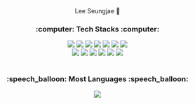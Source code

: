 <div align="center">
  Lee Seungjae 👋
  
  <h3> :computer: Tech Stacks :computer: </h3>
  <img src="https://img.shields.io/badge/Java-007396.svg?style=flat-square&logo=java&logoColor=white">
  <img src="https://img.shields.io/badge/HTML5-E34F26?style=flat-square&logo=HTML5&logoColor=white"/>
  <img src="https://img.shields.io/badge/CSS3-1572B6?style=flat-square&logo=CSS3&logoColor=white"/>
  <img src="https://img.shields.io/badge/JavaScript-F7DF1E?style=flat-square&logo=JavaScript&logoColor=white"/>
  <img src="https://img.shields.io/badge/JSP-E56F1F?style=flat-square&logo=&logoColor=white">
  <img src="https://img.shields.io/badge/jQuery-%230769AD.svg?style=flat-square&logo=jquery&logoColor=white"/>
  <img src="https://img.shields.io/badge/Spring-6DB33F?style=flat-square&logo=Spring&logoColor=white">
  <br>
  <img src="https://img.shields.io/badge/MySQL-4479A1?style=flat-square&logo=mysql&logoColor=white">
  <img src="https://img.shields.io/badge/MyBatis-5D4849?style=flat-square&logo=&logoColor=white">
  <img src="https://img.shields.io/badge/Apache%20Tomcat-%23F8DC75.svg?style=flat-square&logo=apache-tomcat&logoColor=black">
  <img src="https://img.shields.io/badge/Github-181717?style=flat-square&logo=github&logoColor=white">
  <img src="https://img.shields.io/badge/React-61DAFB?style=flat&logo=React&logoColor=white"/>
  <img src="https://img.shields.io/badge/Node-339933?style=flat&logo=Node.js&logoColor=white"/>
  
  <br>
  <br>
  
  <h3> :speech_balloon: Most Languages :speech_balloon: </h3>
  <img src="https://github-readme-stats.vercel.app/api/top-langs/?username=SSjae&layout=compact">
</div>

<!--
**SSjae/SSjae** is a ✨ _special_ ✨ repository because its `README.md` (this file) appears on your GitHub profile.

Here are some ideas to get you started:

- 🔭 I’m currently working on ...
- 🌱 I’m currently learning ...
- 👯 I’m looking to collaborate on ...
- 🤔 I’m looking for help with ...
- 💬 Ask me about ...
- 📫 How to reach me: ...
- 😄 Pronouns: ...
- ⚡ Fun fact: ...
-->
